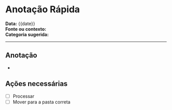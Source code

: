 #  Anotação Rápida

**Data:** {{date}}  
**Fonte ou contexto:**  
**Categoria sugerida:**  

---

##  Anotação

- 

##  Ações necessárias

- [ ] Processar
- [ ] Mover para a pasta correta
